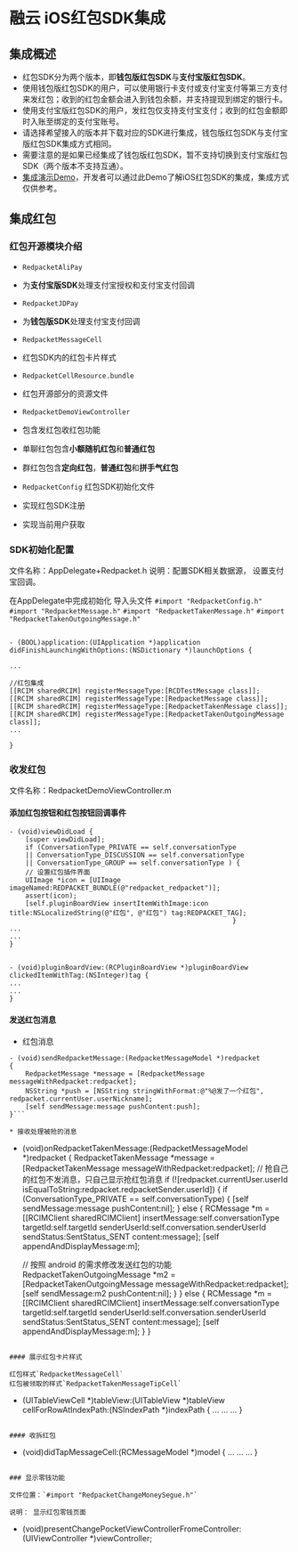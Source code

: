 # 融云 iOS红包SDK集成
## 集成概述
* 红包SDK分为两个版本，即**钱包版红包SDK**与**支付宝版红包SDK**。
* 使用钱包版红包SDK的用户，可以使用银行卡支付或支付宝支付等第三方支付来发红包；收到的红包金额会进入到钱包余额，并支持提现到绑定的银行卡。
* 使用支付宝版红包SDK的用户，发红包仅支持支付宝支付；收到的红包金额即时入账至绑定的支付宝账号。
* 请选择希望接入的版本并下载对应的SDK进行集成，钱包版红包SDK与支付宝版红包SDK集成方式相同。
* 需要注意的是如果已经集成了钱包版红包SDK，暂不支持切换到支付宝版红包SDK（两个版本不支持互通）。
* [集成演示Demo](https://github.com/YunzhanghuOpen/Redpacket-Demo-RongYun-iOS)，开发者可以通过此Demo了解iOS红包SDK的集成，集成方式仅供参考。

## 集成红包

### 红包开源模块介绍

* `RedpacketAliPay` 
* 为**支付宝版SDK**处理支付宝授权和支付宝支付回调

* `RedpacketJDPay` 
* 为**钱包版SDK**处理支付宝支付回调

* `RedpacketMessageCell` 
* 红包SDK内的红包卡片样式

*  `RedpacketCellResource.bundle` 
*  红包开源部分的资源文件

* `RedpacketDemoViewController` 
* 包含发红包收红包功能
* 单聊红包包含**小额随机红包**和**普通红包**
* 群红包包含**定向红包**，**普通红包**和**拼手气红包**

* `RedpacketConfig` 红包SDK初始化文件       
*  实现红包SDK注册
*  实现当前用户获取

### SDK初始化配置
文件名称：AppDelegate+Redpacket.h
说明：配置SDK相关数据源， 设置支付宝回调。

在AppDelegate中完成初始化
导入头文件
`#import "RedpacketConfig.h"`
`#import "RedpacketMessage.h"`
`#import "RedpacketTakenMessage.h"`
`#import "RedpacketTakenOutgoingMessage.h"`


```

- (BOOL)application:(UIApplication *)application didFinishLaunchingWithOptions:(NSDictionary *)launchOptions {

...

//红包集成
[[RCIM sharedRCIM] registerMessageType:[RCDTestMessage class]];
[[RCIM sharedRCIM] registerMessageType:[RedpacketMessage class]];
[[RCIM sharedRCIM] registerMessageType:[RedpacketTakenMessage class]];
[[RCIM sharedRCIM] registerMessageType:[RedpacketTakenOutgoingMessage class]];
...

}

```

### 收发红包
文件名称：RedpacketDemoViewController.m

#### 添加红包按钮和红包按钮回调事件


```
- (void)viewDidLoad {
    [super viewDidLoad];
    if (ConversationType_PRIVATE == self.conversationType
    || ConversationType_DISCUSSION == self.conversationType
    || ConversationType_GROUP == self.conversationType ) {
    // 设置红包插件界面
    UIImage *icon = [UIImage imageNamed:REDPACKET_BUNDLE(@"redpacket_redpacket")];
    assert(icon);
    [self.pluginBoardView insertItemWithImage:icon title:NSLocalizedString(@"红包", @"红包") tag:REDPACKET_TAG];
                                                        }
...
...
}


- (void)pluginBoardView:(RCPluginBoardView *)pluginBoardView clickedItemWithTag:(NSInteger)tag {
...
...
}

```

#### 发送红包消息

* 红包消息

```
- (void)sendRedpacketMessage:(RedpacketMessageModel *)redpacket
{
    RedpacketMessage *message = [RedpacketMessage messageWithRedpacket:redpacket];
    NSString *push = [NSString stringWithFormat:@"%@发了一个红包", redpacket.currentUser.userNickname];
    [self sendMessage:message pushContent:push];
}```

* 接收处理被抢的消息

```
- (void)onRedpacketTakenMessage:(RedpacketMessageModel *)redpacket
{
    RedpacketTakenMessage *message = [RedpacketTakenMessage messageWithRedpacket:redpacket];
    // 抢自己的红包不发消息，只自己显示抢红包消息
    if (![redpacket.currentUser.userId isEqualToString:redpacket.redpacketSender.userId]) {
    if (ConversationType_PRIVATE == self.conversationType) {
    [self sendMessage:message pushContent:nil];
    }
    else {
    RCMessage *m = [[RCIMClient sharedRCIMClient] insertMessage:self.conversationType
    targetId:self.targetId
    senderUserId:self.conversation.senderUserId
    sendStatus:SentStatus_SENT
    content:message];
    [self appendAndDisplayMessage:m];

    // 按照 android 的需求修改发送红包的功能
    RedpacketTakenOutgoingMessage *m2 = [RedpacketTakenOutgoingMessage messageWithRedpacket:redpacket];
    [self sendMessage:m2 pushContent:nil];
    }
    }
    else {
    RCMessage *m = [[RCIMClient sharedRCIMClient] insertMessage:self.conversationType
    targetId:self.targetId
    senderUserId:self.conversation.senderUserId
    sendStatus:SentStatus_SENT
    content:message];
    [self appendAndDisplayMessage:m];
    }
}

```

#### 展示红包卡片样式

红包样式`RedpacketMessageCell`
红包被领取的样式`RedpacketTakenMessageTipCell`

```
- (UITableViewCell *)tableView:(UITableView *)tableView cellForRowAtIndexPath:(NSIndexPath *)indexPath {
...
...
...	
}
```

#### 收拆红包

```
- (void)didTapMessageCell:(RCMessageModel *)model {
...
...
...
}
```

### 显示零钱功能

文件位置：`#import "RedpacketChangeMoneySegue.h"`

说明： 显示红包零钱页面

```
+ (void)presentChangePocketViewControllerFromeController:(UIViewController *)viewController;

```



